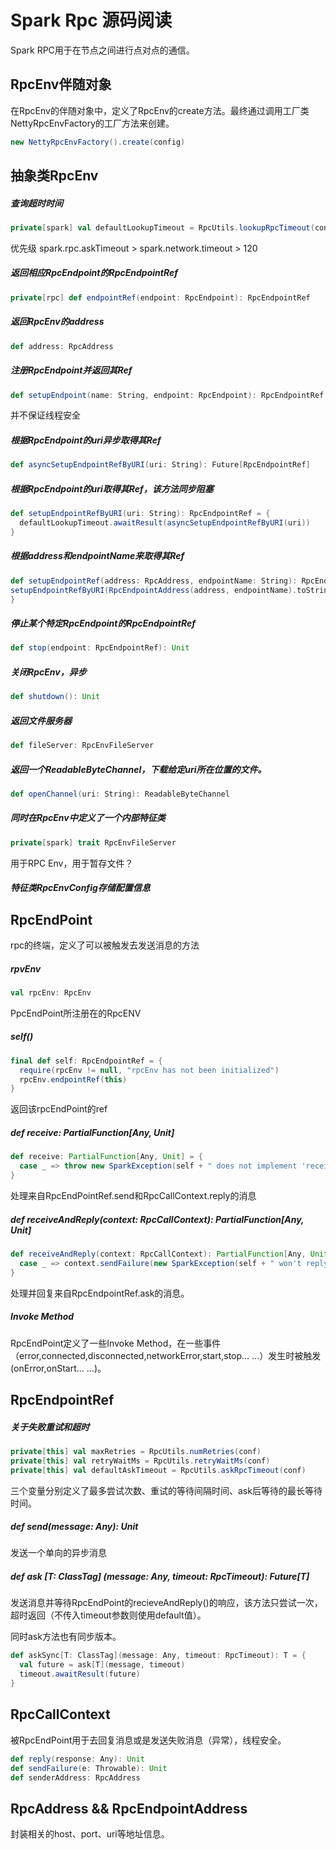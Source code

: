 

 # Spark Rpc 源码阅读 

 Spark RPC用于在节点之间进行点对点的通信。

 ## RpcEnv伴随对象

 在RpcEnv的伴随对象中，定义了RpcEnv的create方法。最终通过调用工厂类NettyRpcEnvFactory的工厂方法来创建。

 ```scala
new NettyRpcEnvFactory().create(config)
 ```

 ## 抽象类RpcEnv

 ##### 查询超时时间

 ```scala
private[spark] val defaultLookupTimeout = RpcUtils.lookupRpcTimeout(conf)
 ```

优先级 spark.rpc.askTimeout > spark.network.timeout > 120

 ##### 返回相应RpcEndpoint的RpcEndpointRef

 ```scala
private[rpc] def endpointRef(endpoint: RpcEndpoint): RpcEndpointRef
 ```

 ##### 返回RpcEnv的address

 ```scala
def address: RpcAddress
 ```

 ##### 注册RpcEndpoint并返回其Ref

 ```scala
def setupEndpoint(name: String, endpoint: RpcEndpoint): RpcEndpointRef
 ```

 并不保证线程安全

 ##### 根据RpcEndpoint的uri异步取得其Ref

 ```scala
def asyncSetupEndpointRefByURI(uri: String): Future[RpcEndpointRef]
 ```

 ##### 根据RpcEndpoint的uri取得其Ref，该方法同步阻塞

 ```scala
def setupEndpointRefByURI(uri: String): RpcEndpointRef = {
   defaultLookupTimeout.awaitResult(asyncSetupEndpointRefByURI(uri))
}
 ```

   ##### 根据address和endpointName来取得其Ref

   ```scala
def setupEndpointRef(address: RpcAddress, endpointName: String): RpcEndpointRef = {
  setupEndpointRefByURI(RpcEndpointAddress(address, endpointName).toString)
}
   ```

   ##### 停止某个特定RpcEndpoint的RpcEndpointRef

   ```scala
def stop(endpoint: RpcEndpointRef): Unit
   ```

   ##### 关闭RpcEnv，异步

   ```scala
def shutdown(): Unit
   ```

   ##### 返回文件服务器

   ```scala
def fileServer: RpcEnvFileServer
   ```

##### 返回一个ReadableByteChannel，下载给定uri所在位置的文件。

```scala
def openChannel(uri: String): ReadableByteChannel
```

##### 同时在RpcEnv中定义了一个内部特征类

```scala
private[spark] trait RpcEnvFileServer
```

用于RPC Env，用于暂存文件？

##### 特征类RpcEnvConfig存储配置信息

## RpcEndPoint

rpc的终端，定义了可以被触发去发送消息的方法

##### rpvEnv

```Scala
val rpcEnv: RpcEnv
```

PpcEndPoint所注册在的RpcENV

##### self()

```scala
final def self: RpcEndpointRef = {
  require(rpcEnv != null, "rpcEnv has not been initialized")
  rpcEnv.endpointRef(this)
}
```

返回该rpcEndPoint的ref

##### def receive: PartialFunction[Any, Unit]

```scala
def receive: PartialFunction[Any, Unit] = {
  case _ => throw new SparkException(self + " does not implement 'receive'")
}
```

处理来自RpcEndPointRef.send和RpcCallContext.reply的消息

##### def receiveAndReply(context: RpcCallContext): PartialFunction[Any, Unit]

```scala
def receiveAndReply(context: RpcCallContext): PartialFunction[Any, Unit] = {
  case _ => context.sendFailure(new SparkException(self + " won't reply anything"))
}
```

处理并回复来自RpcEndpointRef.ask的消息。

##### Invoke Method

RpcEndPoint定义了一些Invoke Method，在一些事件（error,connected,disconnected,networkError,start,stop… ...）发生时被触发(onError,onStart… ...)。

## RpcEndpointRef

##### 关于失败重试和超时

```scala
private[this] val maxRetries = RpcUtils.numRetries(conf)
private[this] val retryWaitMs = RpcUtils.retryWaitMs(conf)
private[this] val defaultAskTimeout = RpcUtils.askRpcTimeout(conf)
```

三个变量分别定义了最多尝试次数、重试的等待间隔时间、ask后等待的最长等待时间。

##### def send(message: Any): Unit

发送一个单向的异步消息

##### def ask [T: ClassTag] (message: Any, timeout: RpcTimeout): Future[T]

发送消息并等待RpcEndPoint的recieveAndReply()的响应，该方法只尝试一次，超时返回（不传入timeout参数则使用default值）。

同时ask方法也有同步版本。

```scala
def askSync[T: ClassTag](message: Any, timeout: RpcTimeout): T = {
  val future = ask[T](message, timeout)
  timeout.awaitResult(future)
}
```



## RpcCallContext

被RpcEndPoint用于去回复消息或是发送失败消息（异常），线程安全。

```scala
def reply(response: Any): Unit
def sendFailure(e: Throwable): Unit
def senderAddress: RpcAddress
```



## RpcAddress && RpcEndpointAddress

封装相关的host、port、uri等地址信息。



